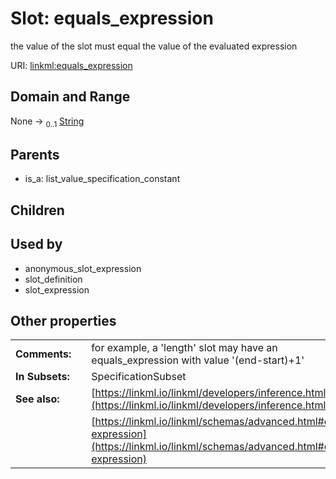 
# Slot: equals_expression


the value of the slot must equal the value of the evaluated expression

URI: [linkml:equals_expression](https://w3id.org/linkml/equals_expression)


## Domain and Range

None &#8594;  <sub>0..1</sub> [String](types/String.md)

## Parents

 *  is_a: list_value_specification_constant

## Children


## Used by

 * anonymous_slot_expression
 * slot_definition
 * slot_expression

## Other properties

|  |  |  |
| --- | --- | --- |
| **Comments:** | | for example, a 'length' slot may have an equals_expression with value '(end-start)+1' |
| **In Subsets:** | | SpecificationSubset |
| **See also:** | | [https://linkml.io/linkml/developers/inference.html](https://linkml.io/linkml/developers/inference.html) |
|  | | [https://linkml.io/linkml/schemas/advanced.html#equals-expression](https://linkml.io/linkml/schemas/advanced.html#equals-expression) |

